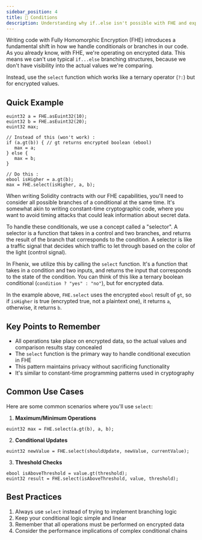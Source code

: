 ```yaml
---
sidebar_position: 4
title: 🌴 Conditions
description: Understanding why if..else isn't possible with FHE and exploring the alternatives
---
```


Writing code with Fully Homomorphic Encryption (FHE) introduces a fundamental shift in how we handle conditionals or branches in our code. As you already know, with FHE, we're operating on encrypted data. This means we can't use typical `if...else` branching structures, because we don't have visibility into the actual values we're comparing.

Instead, use the `select` function which works like a ternary operator (`?:`) but for encrypted values.

## Quick Example

```sol
euint32 a = FHE.asEuint32(10);
euint32 b = FHE.asEuint32(20);
euint32 max;

// Instead of this (won't work) :
if (a.gt(b)) { // gt returns encrypted boolean (ebool)
   max = a;
} else {
   max = b;
}

// Do this : 
ebool isHigher = a.gt(b);
max = FHE.select(isHigher, a, b);
```

When writing Solidity contracts with our FHE capabilities, you'll need to consider all possible branches of a conditional at the same time. It's somewhat akin to writing constant-time cryptographic code, where you want to avoid timing attacks that could leak information about secret data.

To handle these conditionals, we use a concept called a "selector".
A selector is a function that takes in a control and two branches, and returns the result of the branch that corresponds to the condition. A selector is like a traffic signal that decides which traffic to let through based on the color of the light (control signal).

In Fhenix, we utilize this by calling the `select` function. It's a function that takes in a condition and two inputs, and returns the input that corresponds to the state of the condition. You can think of this like a ternary boolean conditional (`condition ? "yes" : "no"`), but for encrypted data.

In the example above, `FHE.select` uses the encrypted `ebool` result of `gt`, so if `isHigher` is true (encrypted true, not a plaintext one), it returns `a`, otherwise, it returns `b`.

## Key Points to Remember

- All operations take place on encrypted data, so the actual values and comparison results stay concealed
- The `select` function is the primary way to handle conditional execution in FHE
- This pattern maintains privacy without sacrificing functionality
- It's similar to constant-time programming patterns used in cryptography

## Common Use Cases

Here are some common scenarios where you'll use `select`:

1. **Maximum/Minimum Operations**
```sol
euint32 max = FHE.select(a.gt(b), a, b);
```

2. **Conditional Updates**
```sol
euint32 newValue = FHE.select(shouldUpdate, newValue, currentValue);
```

3. **Threshold Checks**
```sol
ebool isAboveThreshold = value.gt(threshold);
euint32 result = FHE.select(isAboveThreshold, value, threshold);
```

## Best Practices

1. Always use `select` instead of trying to implement branching logic
2. Keep your conditional logic simple and linear
3. Remember that all operations must be performed on encrypted data
4. Consider the performance implications of complex conditional chains
